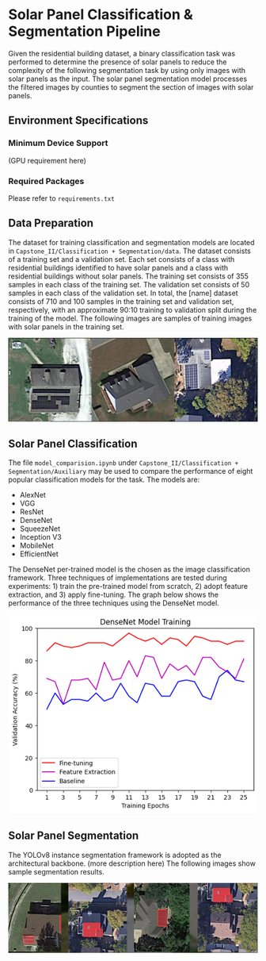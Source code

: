 # Solar Panel Classification & Segmentation Pipeline
Given the residential building dataset, a binary classification task was performed to determine the presence of solar panels to reduce the complexity of the following segmentation task by using only images with solar panels as the input. The solar panel segmentation model processes the filtered images by counties to segment the section of images with solar panels.

## Environment Specifications
### Minimum Device Support
(GPU requirement here)

### Required Packages
Please refer to `requirements.txt`

## Data Preparation
The dataset for training classification and segmentation models are located in `Capstone_II/Classification + Segmentation/data`. The dataset consists of a training set and a validation set. Each set consists of a class with residential buildings identified to have solar panels and a class with residential buildings without solar panels. The training set consists of 355 samples in each class of the training set. The validation set consists of 50 samples in each class of the validation set. In total, the [name] dataset consists of 710 and 100 samples in the training set and validation set, respectively, with an approximate 90:10 training to validation split during the training of the model. The following images are samples of training images with solar panels in the training set.

![Cover](Auxiliary/training_solar.PNG)

## Solar Panel Classification
The file `model_comparision.ipynb` under `Capstone_II/Classification + Segmentation/Auxiliary` may be used to compare the performance of eight popular classification models for the task. The models are:
- AlexNet
- VGG
- ResNet
- DenseNet
- SqueezeNet
- Inception V3
- MobileNet
- EfficientNet

The DenseNet per-trained model is the chosen as the image classification framework. Three techniques of implementations are tested during experiments: 1) train the pre-trained model from scratch, 2) adopt feature extraction, and 3) apply fine-tuning. The graph below shows the performance of the three techniques using the DenseNet model.  

![Cover](Auxiliary/densenet_perf.png)

## Solar Panel Segmentation
The YOLOv8 instance segmentation framework is adopted as the architectural backbone. (more description here) The following images show sample segmentation results.

![Cover](Auxiliary/seg_img.PNG)
